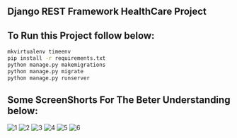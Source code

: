 ## Django REST Framework  HealthCare Project


## To Run this Project follow below:

```bash
mkvirtualenv timeenv
pip install -r requirements.txt
python manage.py makemigrations
python manage.py migrate
python manage.py runserver
```

## Some ScreenShorts For The Beter Understanding below:
![1](https://github.com/Rohit1pradhan/HelthCare/assets/130276063/c17f944b-496a-4117-bcf9-525e543665fa)
![2](https://github.com/Rohit1pradhan/HelthCare/assets/130276063/0f29df45-d158-45b2-b37b-194d2bcd4271)
![3](https://github.com/Rohit1pradhan/HelthCare/assets/130276063/5fc776d6-87f3-40dc-9767-2b973992217c)
![4](https://github.com/Rohit1pradhan/HelthCare/assets/130276063/3c63bfff-1269-41e8-90ed-fa949cef8bc6)
![5](https://github.com/Rohit1pradhan/HelthCare/assets/130276063/286de385-354e-4970-b36f-0864e2413388)
![6](https://github.com/Rohit1pradhan/HelthCare/assets/130276063/e7ef5559-8e83-4580-a295-2a506da11000)


